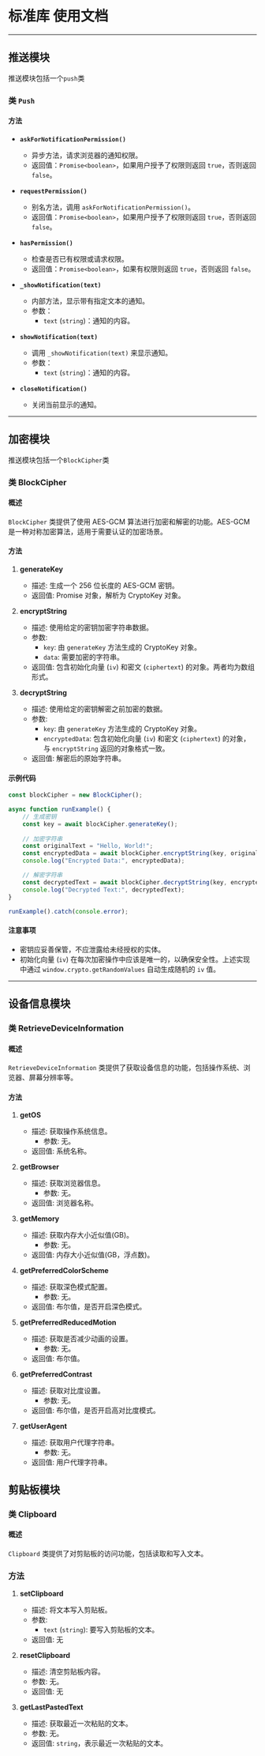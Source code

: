 # 标准库 使用文档

---

## 推送模块

推送模块包括一个`push`类

### 类 `Push`
#### 方法
- **`askForNotificationPermission()`**
  - 异步方法，请求浏览器的通知权限。
  - 返回值：`Promise<boolean>`，如果用户授予了权限则返回 `true`，否则返回 `false`。
  
- **`requestPermission()`**
  - 别名方法，调用 `askForNotificationPermission()`。
  - 返回值：`Promise<boolean>`，如果用户授予了权限则返回 `true`，否则返回 `false`。
  
- **`hasPermission()`**
  - 检查是否已有权限或请求权限。
  - 返回值：`Promise<boolean>`，如果有权限则返回 `true`，否则返回 `false`。
  
- **`_showNotification(text)`**
  - 内部方法，显示带有指定文本的通知。
  - 参数：
    - `text` (`string`)：通知的内容。
  
- **`showNotification(text)`**
  - 调用 `_showNotification(text)` 来显示通知。
  - 参数：
    - `text` (`string`)：通知的内容。
  
- **`closeNotification()`**
  - 关闭当前显示的通知。

---

## 加密模块

推送模块包括一个`BlockCipher`类

### 类 BlockCipher

#### 概述
`BlockCipher` 类提供了使用 AES-GCM 算法进行加密和解密的功能。AES-GCM 是一种对称加密算法，适用于需要认证的加密场景。

#### 方法

1. **generateKey**
   - 描述: 生成一个 256 位长度的 AES-GCM 密钥。
   - 返回值: Promise 对象，解析为 CryptoKey 对象。

2. **encryptString**
   - 描述: 使用给定的密钥加密字符串数据。
   - 参数:
     - `key`: 由 `generateKey` 方法生成的 CryptoKey 对象。
     - `data`: 需要加密的字符串。
   - 返回值: 包含初始化向量 (`iv`) 和密文 (`ciphertext`) 的对象。两者均为数组形式。

3. **decryptString**
   - 描述: 使用给定的密钥解密之前加密的数据。
   - 参数:
     - `key`: 由 `generateKey` 方法生成的 CryptoKey 对象。
     - `encryptedData`: 包含初始化向量 (`iv`) 和密文 (`ciphertext`) 的对象，与 `encryptString` 返回的对象格式一致。
   - 返回值: 解密后的原始字符串。

#### 示例代码

```javascript
const blockCipher = new BlockCipher();

async function runExample() {
    // 生成密钥
    const key = await blockCipher.generateKey();
    
    // 加密字符串
    const originalText = "Hello, World!";
    const encryptedData = await blockCipher.encryptString(key, originalText);
    console.log("Encrypted Data:", encryptedData);

    // 解密字符串
    const decryptedText = await blockCipher.decryptString(key, encryptedData);
    console.log("Decrypted Text:", decryptedText);
}

runExample().catch(console.error);
```

#### 注意事项
- 密钥应妥善保管，不应泄露给未经授权的实体。
- 初始化向量 (`iv`) 在每次加密操作中应该是唯一的，以确保安全性。上述实现中通过 `window.crypto.getRandomValues` 自动生成随机的 `iv` 值。

---

## 设备信息模块

### 类 RetrieveDeviceInformation

#### 概述

`RetrieveDeviceInformation` 类提供了获取设备信息的功能，包括操作系统、浏览器、屏幕分辨率等。

#### 方法

1. **getOS**
   - 描述: 获取操作系统信息。
     - 参数: 无。
   - 返回值: 系统名称。

2. **getBrowser**
   - 描述: 获取浏览器信息。
     - 参数: 无。
   - 返回值: 浏览器名称。

3. **getMemory**
   - 描述: 获取内存大小近似值(GB)。
     - 参数: 无。
   - 返回值: 内存大小近似值(GB，浮点数)。

4. **getPreferredColorScheme**
   - 描述: 获取深色模式配置。
     - 参数: 无。
   - 返回值: 布尔值，是否开启深色模式。

5. **getPreferredReducedMotion**
   - 描述: 获取是否减少动画的设置。
     - 参数: 无。
   - 返回值: 布尔值。

6. **getPreferredContrast**
   - 描述: 获取对比度设置。
     - 参数: 无。
   - 返回值: 布尔值，是否开启高对比度模式。

7. **getUserAgent**
   - 描述: 获取用户代理字符串。
     - 参数: 无。
   - 返回值: 用户代理字符串。

## 剪贴板模块

### 类 Clipboard

#### 概述

`Clipboard` 类提供了对剪贴板的访问功能，包括读取和写入文本。

### 方法

1. **setClipboard**
    - 描述: 将文本写入剪贴板。
    - 参数:
      - `text` (`string`): 要写入剪贴板的文本。
    - 返回值: 无

2. **resetClipboard**
    - 描述: 清空剪贴板内容。
    - 参数: 无。
    - 返回值: 无

3. **getLastPastedText**
    - 描述: 获取最近一次粘贴的文本。
    - 参数: 无。
    - 返回值: `string`，表示最近一次粘贴的文本。


